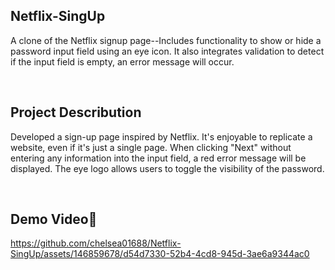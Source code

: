 ## Netflix-SingUp
A clone of the Netflix signup page--Includes functionality to show or hide a password input field using an eye icon. It also integrates validation to detect if the input field is empty, an error message will occur.

<br>

## Project Describution
Developed a sign-up page inspired by Netflix. It's enjoyable to replicate a website, even if it's just a single page. When clicking "Next" without entering any information into the input field, a red error message will be displayed. The eye logo allows users to toggle the visibility of the password.
<br>

<br>

## Demo Video🎥


https://github.com/chelsea01688/Netflix-SingUp/assets/146859678/d54d7330-52b4-4cd8-945d-3ae6a9344ac0





